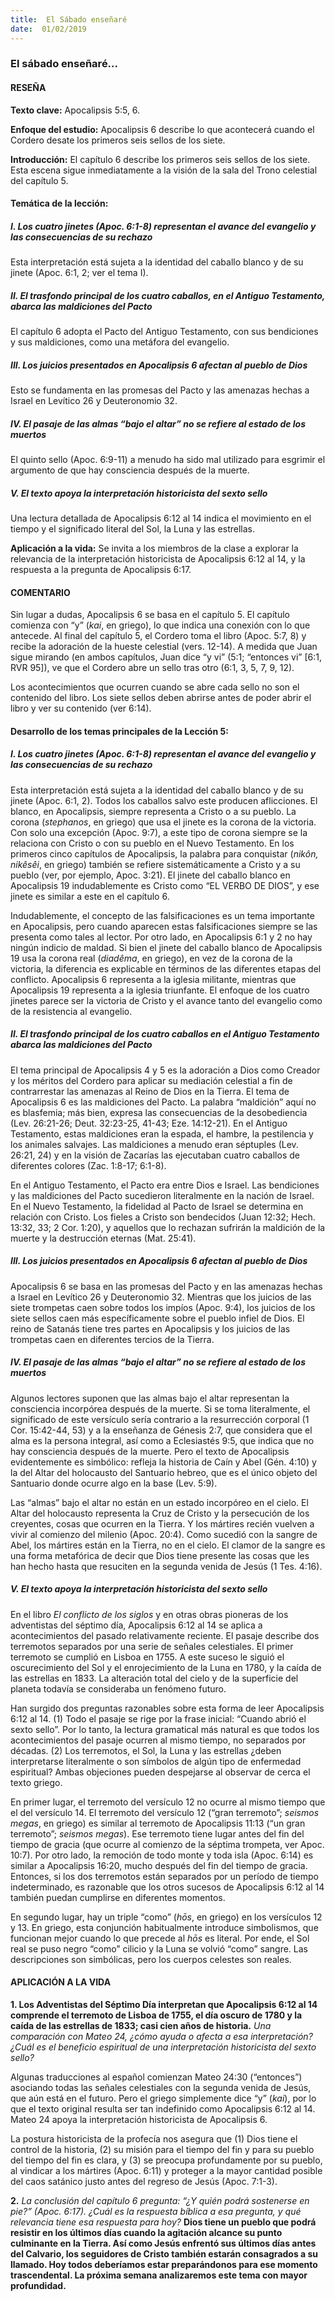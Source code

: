 ```yaml
---
title:  El Sábado enseñaré
date:  01/02/2019
---
```


### El sábado enseñaré...

#### RESEÑA

**Texto clave:** Apocalipsis 5:5, 6.

**Enfoque del estudio:** Apocalipsis 6 describe lo que acontecerá cuando el Cordero desate los primeros seis sellos de los siete.

**Introducción:**  El capítulo 6 describe los primeros seis sellos de los siete. Esta escena sigue inmediatamente a la visión de la sala del Trono celestial del capítulo 5.

#### Temática de la lección:

##### I. Los cuatro jinetes (Apoc. 6:1-8) representan el avance del evangelio y las consecuencias de su rechazo

Esta interpretación está sujeta a la identidad del caballo blanco y de su jinete (Apoc. 6:1, 2; ver el tema I).

##### II. El trasfondo principal de los cuatro caballos, en el Antiguo Testamento, abarca las maldiciones del Pacto

El capítulo 6 adopta el Pacto del Antiguo Testamento, con sus bendiciones y sus maldiciones, como una metáfora del evangelio.

##### III. Los juicios presentados en Apocalipsis 6 afectan al pueblo de Dios

Esto se fundamenta en las promesas del Pacto y las amenazas hechas a Israel en Levítico 26 y Deuteronomio 32.

##### IV. El pasaje de las almas “bajo el altar” no se refiere al estado de los muertos

El quinto sello (Apoc. 6:9-11) a menudo ha sido mal utilizado para esgrimir el argumento de que hay consciencia después de la muerte.

##### V. El texto apoya la interpretación historicista del sexto sello

Una lectura detallada de Apocalipsis 6:12 al 14 indica el movimiento en el tiempo y el significado literal del Sol, la Luna y las estrellas.

**Aplicación a la vida:**  Se invita a los miembros de la clase a explorar la relevancia de la interpretación historicista de Apocalipsis 6:12 al 14, y la respuesta a la pregunta de Apocalipsis 6:17.

#### COMENTARIO

Sin lugar a dudas, Apocalipsis 6 se basa en el capítulo 5. El capítulo comienza con “y” (_kai_, en griego), lo que indica una conexión con lo que antecede. Al final del capítulo 5, el Cordero toma el libro (Apoc. 5:7, 8) y recibe la adoración de la hueste celestial (vers. 12-14). A medida que Juan sigue mirando (en ambos capítulos, Juan dice “y vi” (5:1; “entonces vi” [6:1, RVR 95]), ve que el Cordero abre un sello tras otro (6:1, 3, 5, 7, 9, 12).

Los acontecimientos que ocurren cuando se abre cada sello no son el contenido del libro. Los siete sellos deben abrirse antes de poder abrir el libro y ver su contenido (ver 6:14).

#### Desarrollo de los temas principales de la Lección 5:

##### I. Los cuatro jinetes (Apoc. 6:1-8) representan el avance del evangelio y las consecuencias de su rechazo

Esta interpretación está sujeta a la identidad del caballo blanco y de su jinete (Apoc. 6:1, 2). Todos los caballos salvo este producen aflicciones. El blanco, en Apocalipsis, siempre representa a Cristo o a su pueblo. La corona (_stephanos_, en griego) que usa el jinete es la corona de la victoria. Con solo una excepción (Apoc. 9:7), a este tipo de corona siempre se la relaciona con Cristo o con su pueblo en el Nuevo Testamento. En los primeros cinco capítulos de Apocalipsis, la palabra para conquistar (_nikôn, nikêsêi_, en griego) también se refiere sistemáticamente a Cristo y a su pueblo (ver, por ejemplo, Apoc. 3:21). El jinete del caballo blanco en Apocalipsis 19 indudablemente es Cristo como “EL VERBO DE DIOS”, y ese jinete es similar a este en el capítulo 6.

Indudablemente, el concepto de las falsificaciones es un tema importante en Apocalipsis, pero cuando aparecen estas falsificaciones siempre se las presenta como tales al lector. Por otro lado, en Apocalipsis 6:1 y 2 no hay ningún indicio de maldad. Si bien el jinete del caballo blanco de Apocalipsis 19 usa la corona real (_diadêma_, en griego), en vez de la corona de la victoria, la diferencia es explicable en términos de las diferentes etapas del conflicto. Apocalipsis 6 representa a la iglesia militante, mientras que Apocalipsis 19 representa a la iglesia triunfante. El enfoque de los cuatro jinetes parece ser la victoria de Cristo y el avance tanto del evangelio como de la resistencia al evangelio.

##### II. El trasfondo principal de los cuatro caballos en el Antiguo Testamento abarca las maldiciones del Pacto

El tema principal de Apocalipsis 4 y 5 es la adoración a Dios como Creador y los méritos del Cordero para aplicar su mediación celestial a fin de contrarrestar las amenazas al Reino de Dios en la Tierra. El tema de Apocalipsis 6 es las maldiciones del Pacto. La palabra “maldición” aquí no es blasfemia; más bien, expresa las consecuencias de la desobediencia (Lev. 26:21-26; Deut. 32:23-25, 41-43; Eze. 14:12-21). En el Antiguo Testamento, estas maldiciones eran la espada, el hambre, la pestilencia y los animales salvajes. Las maldiciones a menudo eran séptuples (Lev. 26:21, 24) y en la visión de Zacarías las ejecutaban cuatro caballos de diferentes colores (Zac. 1:8-17; 6:1-8).

En el Antiguo Testamento, el Pacto era entre Dios e Israel. Las bendiciones y las maldiciones del Pacto sucedieron literalmente en la nación de Israel. En el Nuevo Testamento, la fidelidad al Pacto de Israel se determina en relación con Cristo. Los fieles a Cristo son bendecidos (Juan 12:32; Hech. 13:32, 33; 2 Cor. 1:20), y aquellos que lo rechazan sufrirán la maldición de la muerte y la destrucción eternas (Mat. 25:41).

##### III. Los juicios presentados en Apocalipsis 6 afectan al pueblo de Dios

Apocalipsis 6 se basa en las promesas del Pacto y en las amenazas hechas a Israel en Levítico 26 y Deuteronomio 32. Mientras que los juicios de las siete trompetas caen sobre todos los impíos (Apoc. 9:4), los juicios de los siete sellos caen más específicamente sobre el pueblo infiel de Dios. El reino de Satanás tiene tres partes en Apocalipsis y los juicios de las trompetas caen en diferentes tercios de la Tierra.

##### IV. El pasaje de las almas “bajo el altar” no se refiere al estado de los muertos

Algunos lectores suponen que las almas bajo el altar representan la consciencia incorpórea después de la muerte. Si se toma literalmente, el significado de este versículo sería contrario a la resurrección corporal (1 Cor. 15:42-44, 53) y a la enseñanza de Génesis 2:7, que considera que el alma es la persona integral, así como a Eclesiastés 9:5, que indica que no hay consciencia después de la muerte. Pero el texto de Apocalipsis evidentemente es simbólico: refleja la historia de Caín y Abel (Gén. 4:10) y la del Altar del holocausto del Santuario hebreo, que es el único objeto del Santuario donde ocurre algo en la base (Lev. 5:9).

Las “almas” bajo el altar no están en un estado incorpóreo en el cielo. El Altar del holocausto representa la Cruz de Cristo y la persecución de los creyentes, cosas que ocurren en la Tierra. Y los mártires recién vuelven a vivir al comienzo del milenio (Apoc. 20:4). Como sucedió con la sangre de Abel, los mártires están en la Tierra, no en el cielo. El clamor de la sangre es una forma metafórica de decir que Dios tiene presente las cosas que les han hecho hasta que resuciten en la segunda venida de Jesús (1 Tes. 4:16).

##### V. El texto apoya la interpretación historicista del sexto sello

En el libro _El conflicto de los siglos_ y en otras obras pioneras de los adventistas del séptimo día, Apocalipsis 6:12 al 14 se aplica a acontecimientos del pasado relativamente reciente. El pasaje describe dos terremotos separados por una serie de señales celestiales. El primer terremoto se cumplió en Lisboa en 1755. A este suceso le siguió el oscurecimiento del Sol y el enrojecimiento de la Luna en 1780, y la caída de las estrellas en 1833. La alteración total del cielo y de la superficie del planeta todavía se consideraba un fenómeno futuro.

Han surgido dos preguntas razonables sobre esta forma de leer Apocalipsis 6:12 al 14. (1) Todo el pasaje se rige por la frase inicial: “Cuando abrió el sexto sello”. Por lo tanto, la lectura gramatical más natural es que todos los acontecimientos del pasaje ocurren al mismo tiempo, no separados por décadas. (2) Los terremotos, el Sol, la Luna y las estrellas ¿deben interpretarse literalmente o son símbolos de algún tipo de enfermedad espiritual? Ambas objeciones pueden despejarse al observar de cerca el texto griego.

En primer lugar, el terremoto del versículo 12 no ocurre al mismo tiempo que el del versículo 14. El terremoto del versículo 12 (“gran terremoto”; _seismos megas_, en griego) es similar al terremoto de Apocalipsis 11:13 (“un gran terremoto”; _seismos megas_). Ese terremoto tiene lugar antes del fin del tiempo de gracia (que ocurre al comienzo de la séptima trompeta, ver Apoc. 10:7). Por otro lado, la remoción de todo monte y toda isla (Apoc. 6:14) es similar a Apocalipsis 16:20, mucho después del fin del tiempo de gracia. Entonces, si los dos terremotos están separados por un período de tiempo indeterminado, es razonable que los otros sucesos de Apocalipsis 6:12 al 14 también puedan cumplirse en diferentes momentos.

En segundo lugar, hay un triple “como” (_hōs_, en griego) en los versículos 12 y 13. En griego, esta conjunción habitualmente introduce simbolismos, que funcionan mejor cuando lo que precede al _hōs_ es literal. Por ende, el Sol real se puso negro “como” cilicio y la Luna se volvió “como” sangre. Las descripciones son simbólicas, pero los cuerpos celestes son reales.

#### APLICACIÓN A LA VIDA

**1. Los Adventistas del Séptimo Día interpretan que Apocalipsis 6:12 al 14 comprende el terremoto de Lisboa de 1755, el día oscuro de 1780 y la caída de las estrellas de 1833; casi cien años de historia.** _Una comparación con Mateo 24, ¿cómo ayuda o afecta a esa interpretación? ¿Cuál es el beneficio espiritual de una interpretación historicista del sexto sello?_

Algunas traducciones al español comienzan Mateo 24:30 (“entonces”) asociando todas las señales celestiales con la segunda venida de Jesús, que aún está en el futuro. Pero el griego simplemente dice “y” (_kai_), por lo que el texto original resulta ser tan indefinido como Apocalipsis 6:12 al 14. Mateo 24 apoya la interpretación historicista de Apocalipsis 6.

La postura historicista de la profecía nos asegura que (1) Dios tiene el control de la historia, (2) su misión para el tiempo del fin y para su pueblo del tiempo del fin es clara, y (3) se preocupa profundamente por su pueblo, al vindicar a los mártires (Apoc. 6:11) y proteger a la mayor cantidad posible del caos satánico justo antes del regreso de Jesús (Apoc. 7:1-3).

**2.** _La conclusión del capítulo 6 pregunta: “¿Y quién podrá sostenerse en pie?” (Apoc. 6:17). ¿Cuál es la respuesta bíblica a esa pregunta, y qué relevancia tiene esa respuesta para hoy?_ **Dios tiene un pueblo que podrá resistir en los últimos días cuando la agitación alcance su punto culminante en la Tierra. Así como Jesús enfrentó sus últimos días antes del Calvario, los seguidores de Cristo también estarán consagrados a su llamado. Hoy todos deberíamos estar preparándonos para ese momento trascendental. La próxima semana analizaremos este tema con mayor profundidad.**